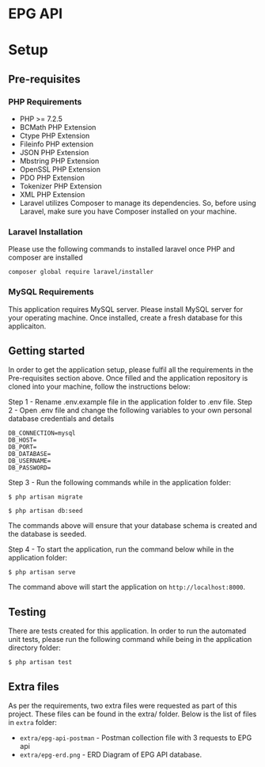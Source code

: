 # EPG API


# Setup

## Pre-requisites 

### PHP Requirements
- PHP >= 7.2.5
- BCMath PHP Extension
- Ctype PHP Extension
- Fileinfo PHP extension
- JSON PHP Extension
- Mbstring PHP Extension
- OpenSSL PHP Extension
- PDO PHP Extension
- Tokenizer PHP Extension
- XML PHP Extension
- Laravel utilizes Composer to manage its dependencies. So, before using Laravel, make sure you have Composer installed on your machine.

### Laravel Installation
Please use the following commands to installed laravel once PHP and composer are installed

`composer global require laravel/installer`

### MySQL Requirements
This application requires MySQL server. Please install MySQL server for your operating machine. Once installed, create a fresh database for this applicaiton.


## Getting started

In order to get the application setup, please fulfil all the requirements in the Pre-requisites section above. Once filled and the application repository is cloned into your machine, follow the instructions below:

Step 1 - Rename .env.example file in the application folder to .env file.
Step 2 - Open .env file and change the following variables to your own personal database credentials and details
```
DB_CONNECTION=mysql
DB_HOST=
DB_PORT=
DB_DATABASE=
DB_USERNAME=
DB_PASSWORD=
```
Step 3 - Run the following commands while in the application folder:

`$ php artisan migrate`

`$ php artisan db:seed`

The commands above will ensure that your database schema is created and the database is seeded.

Step 4 - To start the application, run the command below while in the application folder:

`$ php artisan serve`

The command above will start the application on `http://localhost:8000`. 


## Testing

There are tests created for this application. In order to run the automated unit tests, please run the following command while being in the application directory folder:

`$ php artisan test`


## Extra files
As per the requirements, two extra files were requested as part of this project. These files can be found in the extra/ folder. Below is the list of files in `extra` folder:

- `extra/epg-api-postman` - Postman collection file with 3 requests to EPG api
- `extra/epg-erd.png` - ERD Diagram of EPG API database.
